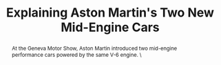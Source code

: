 ---
category: news
title: The Difference Between Aston Martin's Two New Mid-Engine Cars
abstract: At the Geneva Motor Show, Aston Martin introduced two mid-engine performance cars powered by the same V-6 engine. \
publishedDateTime: 2019-03-06T14:24:06Z
sourceUrl: https://www.msn.com/en-us/autos/geneva/the-difference-between-aston-martin-s-two-new-mid-engine-cars/ar-BBUrAOP?
type: article

provider:
  name: Road & Track
  id: V_AA8XXC3_global
tags:
  - Autos

images: 
    - url: https://img-s-msn-com.akamaized.net/tenant/amp/entityid/BBUrDnY.img
width: 1200
height: 602
quality: 79
title: Explaining Aston Martin's Two New Mid-Engine Cars
attribution: 
focalRegion:
  x1: 602
  x2: 602
  y1: 262
  y2: 262

---